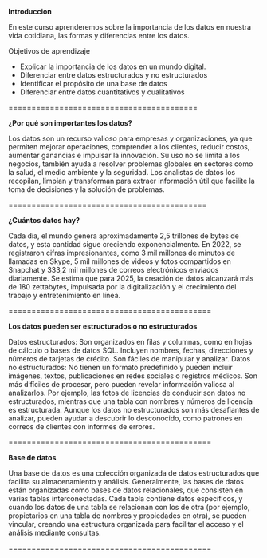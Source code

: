 **Introduccion**

En este curso aprenderemos sobre la importancia de los datos en nuestra vida cotidiana, las formas y diferencias entre los datos. 

Objetivos de aprendizaje

- Explicar la importancia de los datos en un mundo digital.
- Diferenciar entre datos estructurados y no estructurados
- Identificar el propósito de una base de datos
- Diferenciar entre datos cuantitativos y cualitativos

=========================================

**¿Por qué son importantes los datos?**

Los datos son un recurso valioso para empresas y organizaciones, ya que permiten mejorar operaciones, comprender a los clientes, reducir costos, aumentar ganancias e impulsar la innovación. Su uso no se limita a los negocios, también ayuda a resolver problemas globales en sectores como la salud, el medio ambiente y la seguridad. Los analistas de datos los recopilan, limpian y transforman para extraer información útil que facilite la toma de decisiones y la solución de problemas.

===========================================

**¿Cuántos datos hay?**

Cada día, el mundo genera aproximadamente 2,5 trillones de bytes de datos, y esta cantidad sigue creciendo exponencialmente. En 2022, se registraron cifras impresionantes, como 3 mil millones de minutos de llamadas en Skype, 5 mil millones de videos y fotos compartidos en Snapchat y 333,2 mil millones de correos electrónicos enviados diariamente. Se estima que para 2025, la creación de datos alcanzará más de 180 zettabytes, impulsada por la digitalización y el crecimiento del trabajo y entretenimiento en línea.

============================================

**Los datos pueden ser estructurados o no estructurados**

Datos estructurados: Son organizados en filas y columnas, como en hojas de cálculo o bases de datos SQL. Incluyen nombres, fechas, direcciones y números de tarjetas de crédito. Son fáciles de manipular y analizar.
Datos no estructurados: No tienen un formato predefinido y pueden incluir imágenes, textos, publicaciones en redes sociales o registros médicos. Son más difíciles de procesar, pero pueden revelar información valiosa al analizarlos.
Por ejemplo, las fotos de licencias de conducir son datos no estructurados, mientras que una tabla con nombres y números de licencia es estructurada. Aunque los datos no estructurados son más desafiantes de analizar, pueden ayudar a descubrir lo desconocido, como patrones en correos de clientes con informes de errores.

============================================

**Base de datos** 

Una base de datos es una colección organizada de datos estructurados que facilita su almacenamiento y análisis. Generalmente, las bases de datos están organizadas como bases de datos relacionales, que consisten en varias tablas interconectadas. Cada tabla contiene datos específicos, y cuando los datos de una tabla se relacionan con los de otra (por ejemplo, propietarios en una tabla de nombres y propiedades en otra), se pueden vincular, creando una estructura organizada para facilitar el acceso y el análisis mediante consultas.

============================================